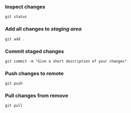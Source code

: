 ### Inspect changes

`git status`

### Add all changes to _staging area_

`git add .`

### Commit staged changes

`git commit -m "Give a short description of your changes"`

### Push changes to remote

`git push`

### Pull changes from remove

`git pull`


